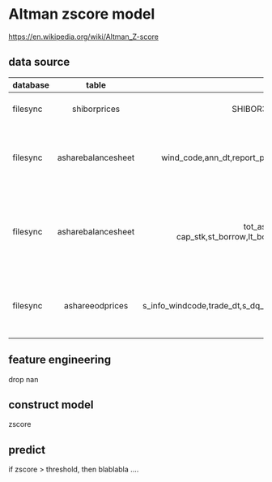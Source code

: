 # Altman zscore model
https://en.wikipedia.org/wiki/Altman_Z-score
## data source

| database | table | item | decription |
|:------------- |:---------------:| -------------:| -------------:|
| filesync      |shiborprices     |SHIBOR3M.IR | 3 month shibor rate
| filesync      |asharebalancesheet |wind_code,ann_dt,report_period| equity code, announce date, report period
| filesync      |asharebalancesheet |tot_assets, cap_stk,st_borrow,lt_borrow | total assets, capital stock, short term borrow, long term borrow
| filesync      |ashareeodprices    |s_info_windcode,trade_dt,s_dq_close | equity code, trade date, daily close price

## feature engineering
drop nan
## construct model
zscore
## predict
if zscore > threshold, then blablabla ....
